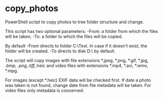 # copy_photos
PowerShell script to copy photos to tree folder structure and change.

This script has two optional parameters:
-From: a folder from which the files will be taken;
-To: a folder to which the files will be copied.

By default -From directs to folder C:\Test. In case if it doesn't exist, the folder will be created. -To directs to disk D:\ by default.

The script will copy images with file extensions *.jpeg, *.png, *.gif, *.jpg, *.bmp, *.png,*.tiff,*.heic and video files with extensions *.mp4, *.avi, *.wmv, *.mpg.

For images (except *.heic) EXIF data will be checked first. If date a photo was taken is not found, change date from file metadata will be taken.
For video files only metadata is concerned.
